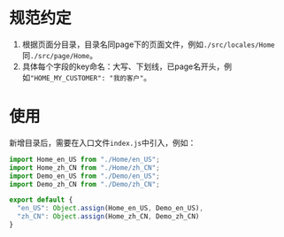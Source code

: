 # 规范约定
1. 根据页面分目录，目录名同page下的页面文件，例如`./src/locales/Home`同`./src/page/Home`。
2. 具体每个字段的key命名：大写、下划线，已page名开头，例如`"HOME_MY_CUSTOMER": "我的客户"`。

# 使用
新增目录后，需要在入口文件`index.js`中引入，例如：
```js
import Home_en_US from "./Home/en_US";
import Home_zh_CN from "./Home/zh_CN";
import Demo_en_US from "./Demo/en_US";
import Demo_zh_CN from "./Demo/zh_CN";

export default {
  "en_US": Object.assign(Home_en_US, Demo_en_US),
  "zh_CN": Object.assign(Home_zh_CN, Demo_zh_CN)
}
```
